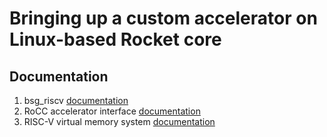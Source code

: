 # Bringing up a custom accelerator on Linux-based Rocket core #

## Documentation ##

1. bsg_riscv [documentation](https://docs.google.com/document/d/1dAtN7R43UyG7cs2LEioMWZh0RTFyXXoc3wWDJ1jCAG4/edit?usp=sharing)
2. RoCC accelerator interface [documentation](https://docs.google.com/document/d/1CH2ep4YcL_ojsa3BVHEW-uwcKh1FlFTjH_kg5v8bxVw/edit)
3. RISC-V virtual memory system [documentation](https://docs.google.com/document/d/1EWldpHVDXJLXf3sDyRg9bZp48dQ168jABJoU7LsUvfs/edit)